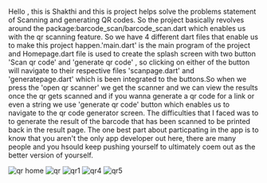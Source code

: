 Hello , this is Shakthi and this is project helps solve the problems statement of Scanning and 
generating QR codes. So the project basically revolves around the package:barcode_scan/barcode_scan.dart
which enables us with the qr scanning feature. So we have 4 different dart files that enable us to make this project 
happen.'main.dart' is the main program of the project and Homepage.dart file is used to create the splash
screen with two button 'Scan qr code' and 'generate qr code' , so clicking on either of the button 
will navigate to their respective files 'scanpage.dart' and 'generatepage.dart' which is been 
integrated to the buttons.So when we press the 'open qr scanner' we get the scanner and we can view
the results once the qr gets scanned and if you wanna generate a qr code for a link or even a string
we use 'generate qr code' button which enables us to navigate to the qr code generator screen. The difficulties that
I faced was to to generate the result of the barcode that has been scanned to be printed back in the result page.
The one best part about particpating in the app is to know that you aren't the only app developer out here,
there are many people and you hsould keep pushing yourself to ultimately coem out as the better version of 
yourself.


![qr home](https://user-images.githubusercontent.com/65614117/88481659-5c511980-cf7a-11ea-907f-ffa5529cd0d3.png)
![qr](https://user-images.githubusercontent.com/65614117/88481660-5d824680-cf7a-11ea-8b76-133cfcc4e294.png)
![qr1](https://user-images.githubusercontent.com/65614117/88481662-5e1add00-cf7a-11ea-9f26-11628edbbc4a.png)
![qr4](https://user-images.githubusercontent.com/65614117/88481663-5eb37380-cf7a-11ea-805c-86a2a2b497ea.png)
![qr5](https://user-images.githubusercontent.com/65614117/88481664-5f4c0a00-cf7a-11ea-889a-5a4915155bdf.png)
